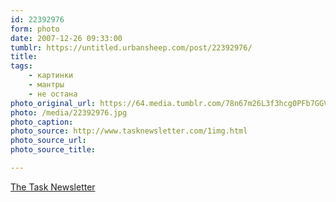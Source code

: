 ```yaml
---
id: 22392976
form: photo
date: 2007-12-26 09:33:00
tumblr: https://untitled.urbansheep.com/post/22392976/
title:
tags:
    - картинки
    - мантры
    - не остана
photo_original_url: https://64.media.tumblr.com/78n67m26L3f3hcg0PFb7GGVj_640.jpg
photo: /media/22392976.jpg
photo_caption: 
photo_source: http://www.tasknewsletter.com/1img.html
photo_source_url:
photo_source_title:

---
```


<p><a href="http://www.tasknewsletter.com/1img.html">The Task Newsletter</a></p>
